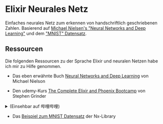 # Elixir Neurales Netz

Einfaches neurales Netz zum erkennen von handschriftlich geschriebenen Zahlen. Basierend auf [Michael Nielsen's "Neural Networks and Deep Learning"](http://neuralnetworksanddeeplearning.com/chap1.html) und dem ["MNIST" Datensatz](https://de.wikipedia.org/wiki/MNIST-Datenbank).

## Ressourcen

Die folgenden Ressourcen zu der Sprache Elixir und neuralen Netzen habe ich mir zu Hilfe genommen.

- Das eben erwähnte Buch [Neural Networks and Deep Learning](http://neuralnetworksanddeeplearning.com/chap1.html) von Michael Nielson

- Den udemy-Kurs [The Complete Elixir and Phoenix Bootcamp](https://www.udemy.com/course/the-complete-elixir-and-phoenix-bootcamp-and-tutorial/) von Stephen Grinder

<details>
  <summary>(Einsehbar auf 哔哩哔哩)</summary>

- Teil 1: <https://www.bilibili.com/video/BV1Ky4y1v7de/>
- Teil 2: <https://www.bilibili.com/video/BV1fV41147uF/>
- Teil 3: <https://www.bilibili.com/video/BV1YA411W7dV/>

</details>

- Das [Beispiel zum MNIST Datensatz](https://github.com/elixir-nx/nx/blob/main/exla/examples/mnist.exs) der Nx-Library
